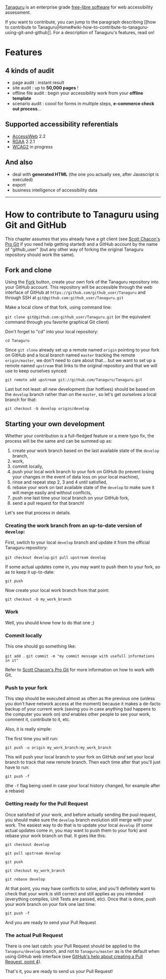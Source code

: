 [Tanaguru](http://www.tanaguru.org/) is an enterprise grade [free-libre software](http://www.tanaguru.org/en/content/license-gnu-agpl) for web accessibility assessment.

If you want to contribute, you can jump to the paragraph describing [[how to contribute to Tanaguru|Home#wiki-how-to-contribute-to-tanaguru-using-git-and-github]]. For a description of Tanaguru's features, read on!

# Features

## 4 kinds of audit
* page audit : instant result
* site audit : up to **50,000 pages** !
* offline file audit : begin your accessibility work from your **offline template**
* scenario audit : coool for forms in multiple steps, **e-commerce check out process**...

## Supported accessibility referentials 
* [AccessiWeb](http://www.braillenet.org/accessibilite/referentiel-aw21-en/index.php) 2.2
* [RGAA](http://references.modernisation.gouv.fr/rgaa-accessibilite) 2.2.1
* [WCAG2](http://www.w3.org/TR/WCAG20/) in progress

## And also
- deal with **generated HTML** (the one you actually see, after Javascript is executed)
- export
- business intelligence of accessibility data

***

# How to contribute to Tanaguru using Git and GitHub
This chapter assumes that you already have a git client (see [Scott Chacon's Pro Git](http://git-scm.com/book/en/Getting-Started-Installing-Git) if you need help getting started) and a GitHub account by the name of "github_user" (but any other way of forking the original Tanaguru repository should work the same).

## Fork and clone
Using the [Fork](https://github.com/Tanaguru/Tanaguru/fork) button, create your own fork of the Tanaguru repository into your GitHub account. This repository will be accessible through the web interface of GitHub at `https://github.com/github_user/Tanaguru` and through SSH at `git@github.com:github_user/Tanaguru.git`

Make a local clone of that fork, using command line:

`git clone git@github.com:github_user/Tanaguru.git` (or the equivalent command through you favorite graphical Git client)

Don't forget to "cd" into your local repository: 

`cd Tanaguru`

Since `git clone` already set up a remote named `origin` pointing to your fork on GitHub and a local branch named `master` tracking the remote `origin/master`, we don't need to care about that... but we want to set up a remote named `upstream` that links to the original repository and that we will use to keep ourselves synced: 

`git remote add upstream git://github.com/Tanaguru/Tanaguru.git`

Last but not least: all new development (bar hotfixes) should be based on the `develop` branch rather than on the `master`, so let's get ourselves a local branch for that: 

`git checkout -b develop origin/develop`

## Starting your own development
Whether your contribution is a full-fledged feature or a mere typo fix, the process will be the same and can be summed up as:

1. create your work branch based on the last available state of the `develop` branch,
1. work, 
1. commit locally,
1. push your local work branch to your fork on GitHub (to prevent losing your changes in the event of data loss on your local machine),
1. rinse and repeat step 2, 3 and 4 until satisfied,
1. rebase your work on last available state of the `develop` to make sure it will merge easily and without conflicts,
1. push one last time your local branch on your GitHub fork,
1. send a pull request for that branch!

Let's see that process in details.

### Creating the work branch from an up-to-date version of `develop`:

First, switch to your local `develop` branch and update it from the official Tanaguru repository:

`git checkout develop`
`git pull upstream develop`

If some actual updates come in, you may want to push them to your fork, so as to keep it up-to-date:

`git push`

Now create your local work branch from that point:

`git checkout -b my_work_branch`

### Work

Well, you should know how to do that one ;)

### Commit locally

This one should go something like:

`git add .`
`git commit -m "my commit message with usefull informations in it"`

Refer to [Scott Chacon's Pro Git](http://git-scm.com/book/en/Git-Basics-Recording-Changes-to-the-Repository) for more information on how to work with Git.

### Push to your fork

This step should be executed almost as often as the previous one (unless you don't have network access at the moment) because it makes a de-facto backup of your current work (saving you in case anything bad happens to the computer you work on) _and_ enables other people to see your work, comment it, contribute to it, etc.

Also, it is really simple:

The first time you will run:

`git push -u origin my_work_branch:my_work_branch`

This will push your local branch to your fork on GitHub _and_ set your local branch to track that new remote branch. Then each time after that you'll just have to run:

`git push -f`

(the `-f` flag being used in case your local history changed, for example after a rebase)

### Getting ready for the Pull Request

Once satisfied of your work, and before actually sending the puul request, you should make sure the `develop` branch evolution still merge with your work. The easiest way to do that is to update your local `develop` (if some actual updates come in, you may want to push them to your fork) and rebase your work branch on that. It goes like this:

`git checkout develop`

`git pull upstream develop`

`git push`

`git checkout my_work_branch`

`git rebase develop`

At that point, you may have conflicts to solve, and you'll definitely want to check that your work is still correct and still applies as you intended (everything compiles, Unit Tests are passed, etc). Once that is done, push your work branch on your fork one last time:

`git push -f`

And you are ready to send your Pull Request

### The actual Pull Request

There is one last catch: your Pull Request should be applied to the `Tanaguru/develop` branch, and not to `Tanaguru/master` as is the default when using GitHub web interface (see [GitHub's help about creating a Pull Request, point 4](https://help.github.com/articles/creating-a-pull-request)).

That's it, you are ready to send us your Pull Request!